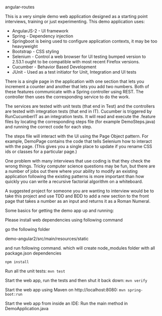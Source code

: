 angular-routes

This is a very simple demo web application designed as a starting point
interviews, training or just experimenting. This demo application uses:

* AngularJS-2 - UI framework
* Spring - Dependency injection
* Springboot is being used to configure application contexts, it may be too heavyweight
* Bootstrap - CSS styling
* Selenium - Control a web browser for UI testing bumped version to 2.53.1 ought to be compatible with most recent Firefox versions.
* Cucumber - Behavior Based Development
* JUnit - Used as a test initiator for Unit, Integration and UI tests

There is a single page in the application with one section that lets
you increment a counter and another that lets you add two numbers. Both
of these features communicate with a Spring controller using REST. The 
controller then uses the corresponding service to do the work.

The services are tested with unit tests (that end in Test) and the 
controllers are tested with integration tests (that end in IT). Cucumber
is triggered by RunCucumberIT as an integration tests. It will read and 
execute the .feature files by locating the corresponding steps file (for
example DemoSteps.java) and running the correct code for each step. 

The steps file will interact with the UI using the Page Object pattern.
For example, DemoPage contains the code that tells Selenium how to 
interact with the page. (This gives you a single place to update if
you rename CSS ids or classes for a particular page.)

One problem with many interviews that use coding is that they check the
wrong things. Tricky computer science questions may be fun, but 
there are a number of jobs out there where your ability to modify an
existing application following the existing patterns is more important
than how quickly you can write a recursive factorial algorithm on a 
whiteboard.
 
A suggested project for someone you are wanting to interview would be to
take this project and use TDD and BDD to add a new section to the front 
page that takes a number as an input and returns it as a Roman Numeral.

Some basics for getting the demo app up and running:

Please install web dependencies using following command

go the following folder

demo-angular2/src/main/resources/static

and run following command. which will create node_modules folder with all package.json dependencies

```npm install```


Run all the unit tests:
```mvn test```

Start the web app, run the tests and then shut it back down:
```mvn verify```

Start the web app using Maven on http://localhost:8080:
```mvn spring-boot:run```

Start the web app from inside an IDE:
Run the main method in DemoApplication.java
